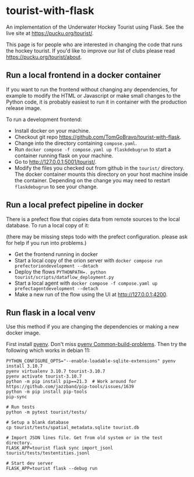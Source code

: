 # tourist-with-flask
An implementation of the Underwater Hockey Tourist using Flask. See the live site at https://pucku.org/tourist/.

This page is for people who are interested in changing the code that runs the hockey tourist.
If you'd like to improve our list of clubs please read <https://pucku.org/tourist/about>.

## Run a local frontend in a docker container

If you want to run the frontend without changing any dependencies, for example to modify the
HTML or Javascript or make small changes to the Python code, it is probably easiest to run it in
container with the production release image.

To run a development frontend:
* Install docker on your machine.
* Checkout git repo <https://github.com/TomGoBravo/tourist-with-flask>.
* Change into the directory containing `compose.yaml`.
* Run `docker compose -f compose.yaml up flaskdebugrun` to start a container running flask on
  your machine.
* Go to <http://127.0.0.1:5001/tourist/>.
* Modify the files you checked out from github in the `tourist/` directory. The docker
  container mounts this directory on your host machine inside the container. Depending on the
  change you may need to restart `flaskdebugrun` to see your change.

## Run a local prefect pipeline in docker

There is a prefect flow that copies data from remote sources to the local database. To run a
local copy of it:

(there may be missing steps todo with the prefect configuration. please ask for help if you run 
into problems.)

* Get the frontend running in docker
* Start a local copy of the orion server with `docker compose run prefectoriondevelopment --detach`
* Deploy the flows `PYTHONPATH=. python tourist/scripts/dataflow_deployment.py`
* Start a local agent with `docker compose -f compose.yaml up prefectagentdevelopment --detach`
* Make a new run of the flow using the UI at <http://127.0.0.1:4200>.


## Run flask in a local venv

Use this method if you are changing the dependencies or making a new docker image.

First install [pyenv](https://github.com/pyenv/pyenv). Don't miss [pyenv Common-build-problems](https://github.com/pyenv/pyenv/wiki/Common-build-problems). Then try the following which works in debian 11:

```
PYTHON_CONFIGURE_OPTS="--enable-loadable-sqlite-extensions" pyenv install 3.10.7
pyenv virtualenv 3.10.7 tourist-3.10.7
pyenv activate tourist-3.10.7
python -m pip install pip==21.3  # Work around for https://github.com/jazzband/pip-tools/issues/1639
python -m pip install pip-tools
pip-sync

# Run tests
python -m pytest tourist/tests/

# Setup a blank database
cp tourist/tests/spatial_metadata.sqlite tourist.db

# Import JSON lines file. Get from old system or in the test directory.
FLASK_APP=tourist flask sync import_jsonl tourist/tests/testentities.jsonl

# Start dev server
FLASK_APP=tourist flask --debug run
```

